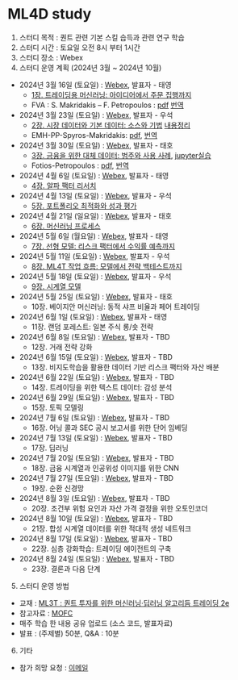 # ML4D study
1) 스터디 목적 : 퀀트 관련 기본 스킬 습득과 관련 연구 학습
2) 스터디 시간 : 토요일 오전 8시 부터 1시간
3) 스터디 장소 : Webex
4) 스터디 운영 계획 (2024년 3월 ~ 2024년 10월)
- 2024년 3월 16일 (토요일) : [Webex](https://lgehq.webex.com/lgehq/e.php?MTID=m3142650797369c2c97ccaf8747c1025e	), 발표자 - 태영
  - [1장. 트레이딩용 머신러닝: 아이디어에서 주문 집행까지](https://github.com/restful3/ml4t/blob/main/source/ch01_%ED%8A%B8%EB%A0%88%EC%9D%B4%EB%94%A9%EC%9A%A9_%EB%A8%B8%EC%8B%A0%EB%9F%AC%EB%8B%9D_%EC%95%84%EC%9D%B4%EB%94%94%EC%96%B4%EC%97%90%EC%84%9C_%EC%A3%BC%EB%AC%B8_%EC%A7%91%ED%96%89%EA%B9%8C%EC%A7%80_Song.ipynb)
  - FVA : S. Makridakis – F. Petropoulos : [pdf](https://github.com/restful3/ml4t/blob/main/doc/mofc/m6/01-Spyros-Makridakis-Fotios-Petropoulos-M6-Day-1-Session-1.pdf) [번역](https://www.notion.so/FVA-S-Makridakis-F-Petropoulos-32e6f104a2de4ec18ecaa730c5871b90?pvs=4)
- 2024년 3월 23일 (토요일) : [Webex](https://lgehq.webex.com/lgehq/e.php?MTID=m74f46b62111bb9084644ef67b5fdaa22	), 발표자 - 우석
  - [2장. 시장 데이터와 기본 데이터: 소스와 기법](https://github.com/restful3/ml4t/blob/main/source/Ch02_%EC%8B%9C%EC%9E%A5%EB%8D%B0%EC%9D%B4%ED%84%B0%EC%99%80%20%EA%B8%B0%EB%B3%B8%EB%8D%B0%EC%9D%B4%ED%84%B0_jeong.ipynb)
    [내용정리](https://github.com/restful3/ml4t/blob/main/source/2.Market%20%26amp%3B%20Fundamental%20Data.md)
  - EMH-PP-Spyros-Makridakis: [pdf](https://github.com/restful3/ml4t/blob/main/doc/mofc/m6/02-EMH-PP-Spyros-Makridakis-M6-Day-1.pdf), [번역](https://false-chimpanzee-c50.notion.site/Spyros-Makridakis-Bridging-the-gap-between-forecasting-and-investment-decisions-4873164e7fdd4154adfcc442c0fa8205?pvs=4)
- 2024년 3월 30일 (토요일) : [Webex](https://lgehq.webex.com/lgehq/e.php?MTID=m4a9ba133845fdf3bf0ba36062914c38b	), 발표자 - 태호
  - [3장. 금융을 위한 대체 데이터: 범주와 사용 사례](https://github.com/restful3/ml4t/blob/main/source/ch3_Alternative_Data_for_Trading_colab.ipynb), [jupyter실습](https://github.com/restful3/ml4t/blob/main/source/ch3_Alternative_Data_for_Trading_jupyternotebook.ipynb)
  - Fotios-Petropoulos : [pdf](https://github.com/restful3/ml4t/blob/main/doc/mofc/m6/03-Fotios-Petropoulos-M6-Day-1-Session-3.pdf), [번역](https://false-chimpanzee-c50.notion.site/Fotios-Petropoulos-Hypotheses-and-key-findings-c0189484d1d54c02b60ff558b5e592a0?pvs=4)
- 2024년 4월 6일 (토요일) : [Webex](https://lgehq.webex.com/lgehq/e.php?MTID=m48476eaf13916932005e700f4de2791e	), 발표자 - 태영
  - [4장. 알파 팩터 리서치](https://github.com/restful3/ml4t/blob/main/source/ch04_%EA%B8%88%EC%9C%B5_%ED%8A%B9%EC%84%B1_%EA%B3%B5%ED%95%99_%EC%95%8C%ED%8C%8C_%ED%8C%A9%ED%84%B0_%EB%A6%AC%EC%84%9C%EC%B9%98_Song.ipynb)
- 2024년 4월 13일 (토요일) : [Webex](https://lgehq.webex.com/lgehq/e.php?MTID=m6d4a233a6714b9e390cba1074185f78c	), 발표자 - 우석
  - [5장. 포트폴리오 최적화와 성과 평가](https://github.com/restful3/ml4t/blob/main/source/5.%20%ED%8F%AC%ED%8A%B8%ED%8F%B4%EB%A6%AC%EC%98%A4%20%EC%B5%9C%EC%A0%81%ED%99%94%EC%99%80%20%EC%84%B1%EA%B3%BC%ED%8F%89%EA%B0%80.ipynb)
- 2024년 4월 21일 (일요일) : [Webex](https://lgehq.webex.com/lgehq-ko/j.php?MTID=mc53cc289de42fd466fe0bccf8e435030	), 발표자 - 태호
  - [6장. 머신러닝 프로세스](https://github.com/restful3/ml4t/blob/main/source/ch6_%EB%A8%B8%EC%8B%A0%EB%9F%AC%EB%8B%9D_%ED%94%84%EB%A1%9C%EC%84%B8%EC%8A%A4_Teo.ipynb)
- 2024년 5월 6일 (월요일) : [Webex](https://lgehq.webex.com/lgehq/j.php?MTID=m8f5e29be0ce5cd32c105d392dc1cab51), 발표자 - 태영
  - [7장. 선형 모델: 리스크 팩터에서 수익률 예측까지](https://github.com/restful3/ml4t/blob/main/source/ch07_%EC%84%A0%ED%98%95%EB%AA%A8%EB%8D%B8_%EB%A6%AC%EC%8A%A4%ED%81%AC%ED%8C%A9%ED%84%B0%EC%97%90%EC%84%9C_%EC%88%98%EC%9D%B5%EB%A5%A0_%EC%98%88%EC%B8%A1%EA%B9%8C%EC%A7%80_Song.ipynb)
- 2024년 5월 11일 (토요일) : [Webex](https://lgehq.webex.com/lgehq-ko/j.php?MTID=mf200f5f061fd05faedd2bdd7b5f4f874	), 발표자 - 우석
  - [8장. ML4T 작업 흐름: 모델에서 전략 백테스트까지](https://github.com/restful3/ml4t/blob/main/source/ch08_ml4t_workflow_jeong.ipynb)
- 2024년 5월 18일 (토요일) : [Webex](https://lgehq.webex.com/lgehq/j.php?MTID=m87953fe1d77cbb7eb8f78d53e7b38e9f	), 발표자 - 우석
  - [9장. 시계열 모델](https://github.com/restful3/ml4t/blob/main/source/ch09_%EC%8B%9C%EA%B3%84%EC%97%B4%EB%AA%A8%EB%8D%B8_jeong.ipynb)
- 2024년 5월 25일 (토요일) : [Webex](https://lgehq.webex.com/lgehq-ko/j.php?MTID=ma995b7204cff42e96e4fae240a394b06	), 발표자 - 태호
  - 10장. 베이지안 머신러닝: 동적 샤프 비율과 페어 트레이딩
- 2024년 6월 1일 (토요일) : [Webex](https://lgehq.webex.com/lgehq/j.php?MTID=m62d5b5ffc2a3f265fc4e102c7702935a	), 발표자 - 태영
  - 11장. 랜덤 포레스트: 일본 주식 롱/숏 전략
- 2024년 6월 8일 (토요일) : [Webex](https://lgehq.webex.com/lgehq/j.php?MTID=me8df8edb3cf9994a451c99acc1f749ea	), 발표자 - TBD
  - 12장. 거래 전략 강화
- 2024년 6월 15일 (토요일) : [Webex](https://lgehq.webex.com/lgehq/j.php?MTID=m739efd0f48677e321961efefbd3f52d8	), 발표자 - TBD
  - 13장. 비지도학습을 활용한 데이터 기반 리스크 팩터와 자산 배분
- 2024년 6월 22일 (토요일) : [Webex](https://lgehq.webex.com/lgehq-ko/j.php?MTID=m1bdd981b9382081f01744498781c0a1c	), 발표자 - TBD
  - 14장. 트레이딩을 위한 텍스트 데이터: 감성 분석
- 2024년 6월 29일 (토요일) : [Webex](https://lgehq.webex.com/lgehq/j.php?MTID=ma5e9754fb3c8c1f2bd09d2f98ba7557e	), 발표자 - TBD
  - 15장. 토픽 모델링
- 2024년 7월 6일 (토요일) : [Webex](https://lgehq.webex.com/lgehq/j.php?MTID=m470406a1c6059fbb3dea145ac3425a6b	), 발표자 - TBD
  - 16장. 어닝 콜과 SEC 공시 보고서를 위한 단어 임베딩
- 2024년 7월 13일 (토요일) : [Webex](https://lgehq.webex.com/lgehq/j.php?MTID=md6aea4366188567cfafc6aaad8bb39e0	), 발표자 - TBD
  - 17장. 딥러닝
- 2024년 7월 20일 (토요일) : [Webex](https://lgehq.webex.com/lgehq/j.php?MTID=mf4f4394a61c3fe2550a7f17020a3f457	), 발표자 - TBD
  - 18장. 금융 시계열과 인공위성 이미지를 위한 CNN
- 2024년 7월 27일 (토요일) : [Webex](https://lgehq.webex.com/lgehq/j.php?MTID=m2ffb48639e2725f3cbcb5e21186bbcbc	), 발표자 - TBD
  - 19장. 순환 신경망
- 2024년 8월 3일 (토요일) : [Webex](https://lgehq.webex.com/lgehq-ko/j.php?MTID=m107c11d8039048418281dd7c0a7d7039	), 발표자 - TBD
  - 20장. 조건부 위험 요인과 자산 가격 결정을 위한 오토인코더
- 2024년 8월 10일 (토요일) : [Webex](https://lgehq.webex.com/lgehq/j.php?MTID=m2dac08b6802c3534d7189109e6984c4e	), 발표자 - TBD
  - 21장. 합성 시계열 데이터를 위한 적대적 생성 네트워크
- 2024년 8월 17일 (토요일) : [Webex](https://lgehq.webex.com/lgehq-ko/j.php?MTID=m22ab06adb82d50a3c9b148e3bacb4273	), 발표자 - TBD
  - 22장. 심층 강화학습: 트레이딩 에이전트의 구축
- 2024년 8월 24일 (토요일) : [Webex](https://lgehq.webex.com/lgehq-ko/j.php?MTID=mb8f6bd5d77b3ecd3242c40f3a489e39a	), 발표자 - TBD
  - 23장. 결론과 다음 단계
5) 스터디 운영 방법
- 교재 : [ML3T : 퀀트 투자를 위한 머신러닝·딥러닝 알고리듬 트레이딩 2e](https://ridibooks.com/books/3984000031?_s=search&_q=%EB%A8%B8%EC%8B%A0%EB%9F%AC%EB%8B%9D+%ED%80%80%ED%8A%B8&_rdt_sid=search&_rdt_idx=0)
- 참고자료 : [MOFC](https://mofc.unic.ac.cy/m6-presentations/)
- 매주 학습 한 내용 공유 업로드 (소스 코드, 발표자료)
- 발표 : (주제별) 50분, Q&A : 10분 
6) 기타
- 참가 희망 요청 : [이메일](restful3@gmail.com)
